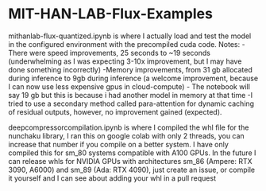 # MIT-HAN-LAB-Flux-Examples

mithanlab-flux-quantized.ipynb is where I actually load and test the model in the configured environment with the precompiled cuda code.
Notes: 
-There were speed improvements, 25 seconds to ~19 seconds (underwhelming as I was expecting 3-10x improvement, but I may have done something incorrectly)
-Memory improvements, from 31 gb allocated during inference to 9gb during inference (a welcome improvement, because I can now use less expensive gpus in cloud-compute) - The notebook will say 19 gb but this is because i had another model in memory at that time
-I tried to use a secondary method called para-attention for dynamic caching of residual outputs, however, no improvement gained (expected).

deepcompressorcompilation.ipynb is where I compiled the whl file for the nunchaku library, I ran this on google colab with only 2 threads, you can increase that number if you compile on a better system. I have only compiled this for sm_80 systems compatible with A100 GPUs. In the future I can release whls for NVIDIA GPUs with architectures sm_86 (Ampere: RTX 3090, A6000) and sm_89 (Ada: RTX 4090), just create an issue, or compile it yourself and I can see about adding your whl in a pull request 
